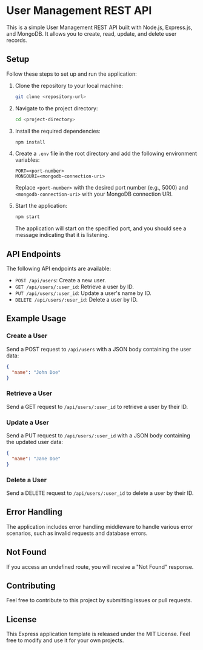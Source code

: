 # User Management REST API

This is a simple User Management REST API built with Node.js, Express.js, and MongoDB. It allows you to create, read, update, and delete user records.

## Setup

Follow these steps to set up and run the application:

1. Clone the repository to your local machine:

   ```bash
   git clone <repository-url>
   ```

2. Navigate to the project directory:

   ```bash
   cd <project-directory>
   ```

3. Install the required dependencies:

   ```bash
   npm install
   ```

4. Create a `.env` file in the root directory and add the following environment variables:

   ```
   PORT=<port-number>
   MONGOURI=<mongodb-connection-uri>
   ```

   Replace `<port-number>` with the desired port number (e.g., 5000) and `<mongodb-connection-uri>` with your MongoDB connection URI.

5. Start the application:

   ```bash
   npm start
   ```

   The application will start on the specified port, and you should see a message indicating that it is listening.

## API Endpoints

The following API endpoints are available:

- `POST /api/users`: Create a new user.
- `GET /api/users/:user_id`: Retrieve a user by ID.
- `PUT /api/users/:user_id`: Update a user's name by ID.
- `DELETE /api/users/:user_id`: Delete a user by ID.

## Example Usage

### Create a User

Send a POST request to `/api/users` with a JSON body containing the user data:

```json
{
  "name": "John Doe"
}
```

### Retrieve a User

Send a GET request to `/api/users/:user_id` to retrieve a user by their ID.

### Update a User

Send a PUT request to `/api/users/:user_id` with a JSON body containing the updated user data:

```json
{
  "name": "Jane Doe"
}
```

### Delete a User

Send a DELETE request to `/api/users/:user_id` to delete a user by their ID.

## Error Handling

The application includes error handling middleware to handle various error scenarios, such as invalid requests and database errors.

## Not Found

If you access an undefined route, you will receive a "Not Found" response.

## Contributing

Feel free to contribute to this project by submitting issues or pull requests.

## License

This Express application template is released under the MIT License. Feel free to modify and use it for your own projects.
